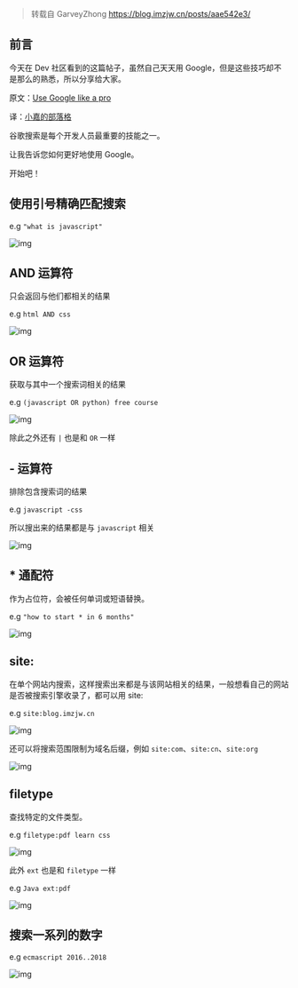 > 转载自 GarveyZhong https://blog.imzjw.cn/posts/aae542e3/

## 前言

今天在 Dev 社区看到的这篇帖子，虽然自己天天用 Google，但是这些技巧却不是那么的熟悉，所以分享给大家。

原文：[Use Google like a pro](https://dev.to/denicmarko/google-like-a-pro-5cf6)

译：[小嘉的部落格](https://blog.imzjw.cn/)

谷歌搜索是每个开发人员最重要的技能之一。

让我告诉您如何更好地使用 Google。

开始吧！

## 使用引号精确匹配搜索

e.g `"what is javascript"`

![img](https://cdn.jsdelivr.net/gh/sxfinn/CDN/img/202212021506957.webp)



## AND 运算符

只会返回与他们都相关的结果

e.g `html AND css`

![img](https://cdn.jsdelivr.net/gh/sxfinn/CDN/img/202212021506402.webp)



## OR 运算符

获取与其中一个搜索词相关的结果

e.g `(javascript OR python) free course`

![img](https://cdn.jsdelivr.net/gh/sxfinn/CDN/img/202212021506669.webp)



除此之外还有 `|` 也是和 `OR` 一样

## - 运算符

排除包含搜索词的结果

e.g `javascript -css`

所以搜出来的结果都是与 `javascript` 相关

![img](https://cdn.jsdelivr.net/gh/sxfinn/CDN/img/202212021507293.webp)



## * 通配符

作为占位符，会被任何单词或短语替换。

e.g `"how to start * in 6 months"`

![img](https://cdn.jsdelivr.net/gh/sxfinn/CDN/img/202212021507689.webp)



## site:

在单个网站内搜索，这样搜索出来都是与该网站相关的结果，一般想看自己的网站是否被搜索引擎收录了，都可以用 site:

e.g `site:blog.imzjw.cn`

![img](https://cdn.jsdelivr.net/gh/sxfinn/CDN/img/202212021507457.webp)



还可以将搜索范围限制为域名后缀，例如 `site:com`、`site:cn`、`site:org`

![img](https://cdn.jsdelivr.net/gh/sxfinn/CDN/img/202212021507412.webp)



## filetype

查找特定的文件类型。

e.g `filetype:pdf learn css`

![img](https://cdn.jsdelivr.net/gh/sxfinn/CDN/img/202212021507906.webp)



此外 `ext` 也是和 `filetype` 一样

e.g `Java ext:pdf`

![img](https://cdn.jsdelivr.net/gh/sxfinn/CDN/img/202212021507239.webp)



## 搜索一系列的数字

e.g `ecmascript 2016..2018`

![img](https://cdn.jsdelivr.net/gh/sxfinn/CDN/img/202212021507228.webp)

